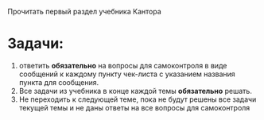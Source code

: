 Прочитать первый раздел учебника Кантора 

Задачи:
========
1. ответить **обязательно** на вопросы для самоконтроля в виде сообщений к каждому пункту чек-листа с указанием названия пункта для сообщения. 
2. Все задачи из учебника в конце каждой темы **обязательно** решать. 
3. Не переходить к следующей теме, пока не будут решены все задачи текущей темы и не даны ответы на все вопросы для самоконтроля